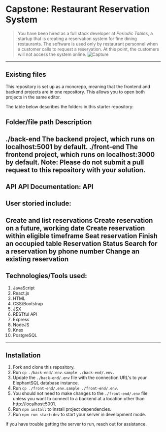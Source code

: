 # Capstone: Restaurant Reservation System

> You have been hired as a full stack developer at _Periodic Tables_, a startup that is creating a reservation system for fine dining restaurants.
> The software is used only by restaurant personnel when a customer calls to request a reservation.
> At this point, the customers will not access the system online.
![Capture](https://user-images.githubusercontent.com/101269170/191304355-7e8a92c9-696c-457e-ac63-49e61a5affbc.PNG)
---
## Existing files
This repository is set up as a monorepo, meaning that the frontend and backend projects are in one repository. This allows you to open both projects in the same editor.

The table below describes the folders in this starter repository:

## Folder/file path	Description
./back-end	The backend project, which runs on localhost:5001 by default.
./front-end	The frontend project, which runs on localhost:3000 by default.
Note: Please do not submit a pull request to this repository with your solution.
---
API
API Documentation: API
---
## User storied include:
Create and list reservations
Create reservation on a future, working date
Create reservation within eligible timeframe
Seat reservation
Finish an occupied table
Reservation Status
Search for a reservation by phone number
Change an existing reservation
---
## Technologies/Tools used:

1. JavaScript
2. React.js
3. HTML
4. CSS/Bootstrap
5. JSX
6. RESTful API
7. Express
8. NodeJS
9. Knex
10. PostgreSQL
---
## Installation
1. Fork and clone this repository.
2. Run `cp ./back-end/.env.sample ./back-end/.env.`
3. Update the `./back-end/.env` file with the connection URL's to your ElephantSQL database instance.
4. Run `cp ./front-end/.env.sample ./front-end/.env`.
5. You should not need to make changes to the `./front-end/.env` file unless you want to connect to a backend at a location other than http://localhost:5001.
6. Run `npm install` to install project dependencies.
7. Run `npm run start:dev` to start your server in development mode.

If you have trouble getting the server to run, reach out for assistance.
